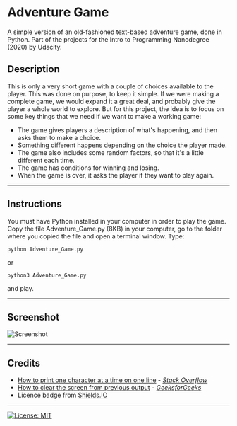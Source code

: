 # Adventure Game
A simple version of an old-fashioned text-based adventure game, done in Python.
Part of the projects for the Intro to Programming Nanodegree (2020) by Udacity.

## Description

This is only a very short game with a couple of choices available to the player. This was done on purpose, to keep it simple. If we were making a complete game, we would expand it a great deal, and probably give the player a whole world to explore. But for this project, the idea is to focus on some key things that we need if we want to make a working game:

- The game gives players a description of what's happening, and then asks them to make a choice.
- Something different happens depending on the choice the player made.
- The game also includes some random factors, so that it's a little different each time.
- The game has conditions for winning and losing.
- When the game is over, it asks the player if they want to play again.

___

## Instructions

You must have Python installed in your computer in order to play the game.
Copy the file Adventure_Game.py (8KB) in your computer, go to the folder where you copied the file and open a terminal window. Type:

```python Adventure_Game.py```

or

```python3 Adventure_Game.py```

and play.
___

## Screenshot

![Screenshot](./Adventure_Game.gif "Screencast of the introductory text")


___

## Credits

* [How to print one character at a time on one line](https://stackoverflow.com/questions/9246076/how-to-print-one-character-at-a-time-on-one-line) - [*Stack Overflow*](https://stackoverflow.com/)
* [How to clear the screen from previous output](https://www.geeksforgeeks.org/clear-screen-python/) - [*GeeksforGeeks*](https://www.geeksforgeeks.org/)
* Licence badge from [Shields.IO](https://shields.io/)

___


[![License: MIT](https://img.shields.io/badge/License-MIT-yellow.svg)](https://opensource.org/licenses/MIT)

